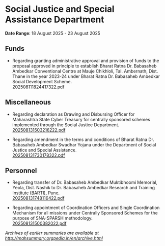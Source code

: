 # Social Justice and Special Assistance Department

**Date Range**: 18 August 2025 - 23 August 2025


## Funds
- Regarding granting administrative approval and provision of funds to the proposal approved in principle to establish Bharat Ratna Dr. Babasaheb Ambedkar Conventional Centre at Mauje Chikhloli, Tal. Ambernath, Dist. Thane in the year 2023-24 under Bharat Ratna Dr. Babasaheb Ambedkar Social Development Scheme.\
  [202508111824417322.pdf](https://gr.maharashtra.gov.in/Site/Upload/Government%20Resolutions/English/202508111824417322.pdf)

## Miscellaneous
- Regarding declaration as Drawing and Disbursing Officer for Maharashtra State Cyber Treasury for centrally sponsored schemes implemented through the Social Justice Department.\
  [202508131503216222.pdf](https://gr.maharashtra.gov.in/Site/Upload/Government%20Resolutions/English/202508131503216222.pdf)

- Regarding amendment in the terms and conditions of Bharat Ratna Dr. Babasaheb Ambedkar Swadhar Yojana under the Department of Social Justice and Special Assistance.\
  [202508131730178322.pdf](https://gr.maharashtra.gov.in/Site/Upload/Government%20Resolutions/English/202508131730178322.pdf)

## Personnel
- Regarding transfer of Dr. Babasaheb Ambedkar Muktibhoomi Memorial, Yeola, Dist. Nashik to Dr. Babasaheb Ambedkar Research and Training Institute (BARTI), Pune.\
  [202508131748116422.pdf](https://gr.maharashtra.gov.in/Site/Upload/Government%20Resolutions/English/202508131748116422.pdf)

- Regarding appointment of Coordination Officers and Single Coordination Mechanism for all missions under Centrally Sponsored Schemes for the purpose of SNA-SPARSH methodology.\
  [202508131500382022.pdf](https://gr.maharashtra.gov.in/Site/Upload/Government%20Resolutions/English/202508131500382022....pdf)


*Archives of earlier summaries are available at http://mahsummary.orgpedia.in/en/archive.html*